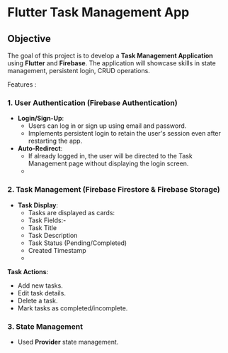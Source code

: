 # Flutter Task Management App


## Objective

The goal of this project is to develop a **Task Management Application** using **Flutter** and **Firebase**. The application will showcase skills in state management, persistent login, CRUD operations.


Features : 

### 1. User Authentication (Firebase Authentication)
- **Login/Sign-Up**:
  - Users can log in or sign up using email and password.
  - Implements persistent login to retain the user's session even after restarting the app.
- **Auto-Redirect**:
  - If already logged in, the user will be directed to the Task Management page without displaying the login screen.
  - 
### 2. Task Management (Firebase Firestore & Firebase Storage)
- **Task Display**:
  - Tasks are displayed as cards:
  - Task Fields:-
  - Task Title
  - Task Description
  - Task Status (Pending/Completed)
  - Created Timestamp
  - 
**Task Actions**:
  - Add new tasks. 
  - Edit task details.
  - Delete a task.
  - Mark tasks as completed/incomplete.
 
### 3. State Management
  - Used **Provider** state management.
 
